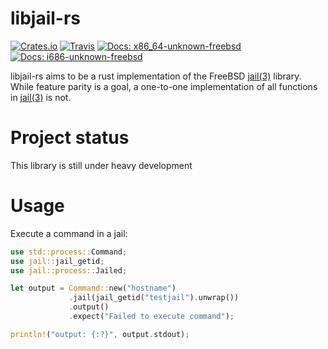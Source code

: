 # libjail-rs

[![Crates.io](https://img.shields.io/crates/v/jail.svg)](https://crates.io/crates/jail)
[![Travis](https://img.shields.io/travis/fubarnetes/libjail-rs.svg)](https://travis-ci.org/fubarnetes/libjail-rs)
[![Docs: x86_64-unknown-freebsd](https://img.shields.io/badge/docs-x86__64--unknown--freebsd-blue.svg)](https://fubarnetes.github.io/libjail-rs/x86_64-unknown-freebsd/jail/index.html)
[![Docs: i686-unknown-freebsd](https://img.shields.io/badge/docs-i686--unknown--freebsd-blue.svg)](https://fubarnetes.github.io/libjail-rs/i686-unknown-freebsd/jail/index.html)

libjail-rs aims to be a rust implementation of the FreeBSD [jail(3)](https://www.freebsd.org/cgi/man.cgi?query=jail&sektion=3&manpath=FreeBSD+11.1-stable) library. While feature parity is a goal, a one-to-one implementation of all functions in [jail(3)](https://www.freebsd.org/cgi/man.cgi?query=jail&sektion=3&manpath=FreeBSD+11.1-stable) is not.

# Project status

This library is still under heavy development

# Usage

Execute a command in a jail:
```rust
use std::process::Command;
use jail::jail_getid;
use jail::process::Jailed;

let output = Command::new("hostname")
             .jail(jail_getid("testjail").unwrap())
             .output()
             .expect("Failed to execute command");

println!("output: {:?}", output.stdout); 
```
